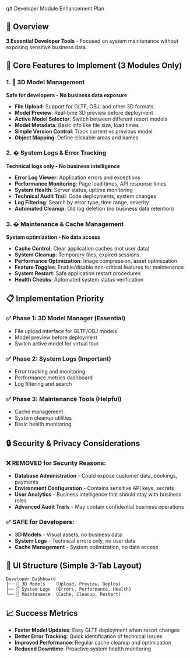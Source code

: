 q# Developer Module Enhancement Plan

## 🎯 Overview
**3 Essential Developer Tools** - Focused on system maintenance without exposing sensitive business data.

## 🔧 Core Features to Implement (3 Modules Only)

### 1. 🎨 3D Model Management
**Safe for developers - No business data exposure**
- **File Upload**: Support for GLTF, OBJ, and other 3D formats
- **Model Preview**: Real-time 3D preview before deployment
- **Active Model Selector**: Switch between different resort models
- **Model Metadata**: Basic info like file size, load times
- **Simple Version Control**: Track current vs previous model
- **Object Mapping**: Define clickable areas and names

### 2. � System Logs & Error Tracking
**Technical logs only - No business intelligence**
- **Error Log Viewer**: Application errors and exceptions
- **Performance Monitoring**: Page load times, API response times
- **System Health**: Server status, uptime monitoring
- **Technical Audit Trail**: Code deployments, system changes
- **Log Filtering**: Search by error type, time range, severity
- **Automated Cleanup**: Old log deletion (no business data retention)

### 3. � Maintenance & Cache Management
**System optimization - No data access**
- **Cache Control**: Clear application caches (not user data)
- **System Cleanup**: Temporary files, expired sessions
- **Performance Optimization**: Image compression, asset optimization
- **Feature Toggles**: Enable/disable non-critical features for maintenance
- **System Restart**: Safe application restart procedures
- **Health Checks**: Automated system status verification

## 📋 Implementation Priority

### ✅ Phase 1: 3D Model Manager (Essential)
- File upload interface for GLTF/OBJ models
- Model preview before deployment
- Switch active model for virtual tour

### ✅ Phase 2: System Logs (Important)
- Error tracking and monitoring
- Performance metrics dashboard
- Log filtering and search

### ✅ Phase 3: Maintenance Tools (Helpful)
- Cache management
- System cleanup utilities
- Basic health monitoring

## 🔒 Security & Privacy Considerations

### ❌ REMOVED for Security Reasons:
- **Database Administration** - Could expose customer data, bookings, payments
- **Environment Configuration** - Contains sensitive API keys, secrets
- **User Analytics** - Business intelligence that should stay with business roles
- **Advanced Audit Trails** - May contain confidential business operations

### ✅ SAFE for Developers:
- **3D Models** - Visual assets, no business data
- **System Logs** - Technical errors only, no user data
- **Cache Management** - System optimization, no data access

## 🎨 UI Structure (Simple 3-Tab Layout)

```
Developer Dashboard
├── 🎨 3D Models    (Upload, Preview, Deploy)
├── 📝 System Logs  (Errors, Performance, Health)
└── 🔄 Maintenance  (Cache, Cleanup, Restart)
```

## 📈 Success Metrics
- **Faster Model Updates**: Easy GLTF deployment when resort changes
- **Better Error Tracking**: Quick identification of technical issues  
- **Improved Performance**: Regular cache cleanup and optimization
- **Reduced Downtime**: Proactive system health monitoring